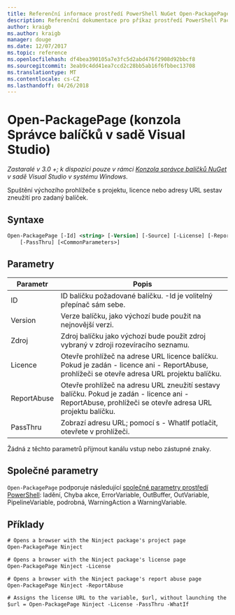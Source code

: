 ```yaml
---
title: Referenční informace prostředí PowerShell NuGet Open-PackagePage
description: Referenční dokumentace pro příkaz prostředí PowerShell PackagePage otevřete v konzole Správce balíčků NuGet v sadě Visual Studio.
author: kraigb
ms.author: kraigb
manager: douge
ms.date: 12/07/2017
ms.topic: reference
ms.openlocfilehash: df4bea390105a7e3fc5d2abd476f2908d92bbcf8
ms.sourcegitcommit: 3eab9c4dd41ea7ccd2c28bb5ab16f6fbbec13708
ms.translationtype: MT
ms.contentlocale: cs-CZ
ms.lasthandoff: 04/26/2018
---
```

# <a name="open-packagepage-package-manager-console-in-visual-studio"></a>Open-PackagePage (konzola Správce balíčků v sadě Visual Studio)

*Zastaralé v 3.0 +; k dispozici pouze v rámci [Konzola správce balíčků NuGet](package-manager-console.md) v sadě Visual Studio v systému Windows.*

Spuštění výchozího prohlížeče s projektu, licence nebo adresy URL sestav zneužití pro zadaný balíček.

## <a name="syntax"></a>Syntaxe

```ps
Open-PackagePage [-Id] <string> [-Version] [-Source] [-License] [-ReportAbuse]
    [-PassThru] [<CommonParameters>]
```

## <a name="parameters"></a>Parametry

| Parametr | Popis |
| --- | --- |
| ID | ID balíčku požadované balíčku. -Id je volitelný přepínač sám sebe. |
| Version | Verze balíčku, jako výchozí bude použit na nejnovější verzi. |
| Zdroj | Zdroj balíčku jako výchozí bude použit zdroj vybraný v zdroji rozevíracího seznamu. |
| Licence | Otevře prohlížeč na adrese URL licence balíčku. Pokud je zadán - licence ani - ReportAbuse, prohlížeči se otevře adresa URL projektu balíčku. |
| ReportAbuse | Otevře prohlížeč na adresu URL zneužití sestavy balíčku. Pokud je zadán - licence ani - ReportAbuse, prohlížeči se otevře adresa URL projektu balíčku. |
| PassThru | Zobrazí adresu URL; pomocí s - WhatIf potlačit, otevřete v prohlížeči. |

Žádná z těchto parametrů přijmout kanálu vstup nebo zástupné znaky.

## <a name="common-parameters"></a>Společné parametry

`Open-PackagePage` podporuje následující [společné parametry prostředí PowerShell](http://go.microsoft.com/fwlink/?LinkID=113216): ladění, Chyba akce, ErrorVariable, OutBuffer, OutVariable, PipelineVariable, podrobná, WarningAction a WarningVariable.

## <a name="examples"></a>Příklady

```ps
# Opens a browser with the Ninject package's project page
Open-PackagePage Ninject

# Opens a browser with the Ninject package's license page
Open-PackagePage Ninject -License

# Opens a browser with the Ninject package's report abuse page  
Open-PackagePage Ninject -ReportAbuse

# Assigns the license URL to the variable, $url, without launching the browser
$url = Open-PackagePage Ninject -License -PassThru -WhatIf
```